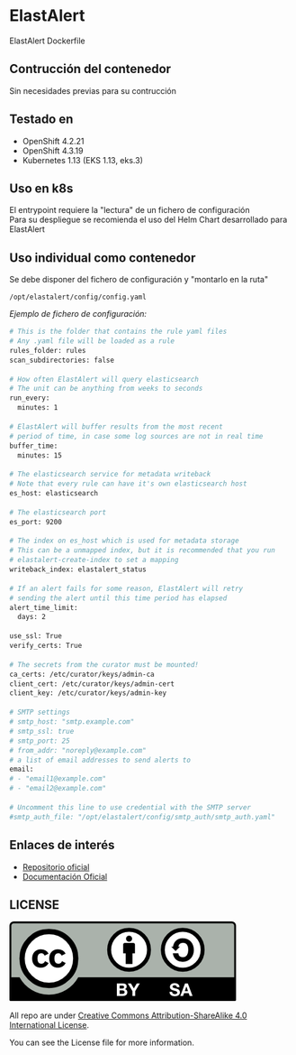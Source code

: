 # ElastAlert

ElastAlert Dockerfile

## Contrucción del contenedor

Sin necesidades previas para su contrucción

## Testado en

- OpenShift 4.2.21
- OpenShift 4.3.19
- Kubernetes 1.13 (EKS 1.13, eks.3)

## Uso en k8s

El entrypoint requiere la "lectura" de un fichero de configuración<br>
Para su despliegue se recomienda el uso del Helm Chart desarrollado para ElastAlert

## Uso individual como contenedor

Se debe disponer del fichero de configuración y "montarlo en la ruta"
````
/opt/elastalert/config/config.yaml
````


_Ejemplo de fichero de configuración:_

````bash
# This is the folder that contains the rule yaml files
# Any .yaml file will be loaded as a rule
rules_folder: rules
scan_subdirectories: false

# How often ElastAlert will query elasticsearch
# The unit can be anything from weeks to seconds
run_every:
  minutes: 1

# ElastAlert will buffer results from the most recent
# period of time, in case some log sources are not in real time
buffer_time:
  minutes: 15

# The elasticsearch service for metadata writeback
# Note that every rule can have it's own elasticsearch host
es_host: elasticsearch

# The elasticsearch port
es_port: 9200

# The index on es_host which is used for metadata storage
# This can be a unmapped index, but it is recommended that you run
# elastalert-create-index to set a mapping
writeback_index: elastalert_status

# If an alert fails for some reason, ElastAlert will retry
# sending the alert until this time period has elapsed
alert_time_limit:
  days: 2

use_ssl: True
verify_certs: True

# The secrets from the curator must be mounted!
ca_certs: /etc/curator/keys/admin-ca
client_cert: /etc/curator/keys/admin-cert
client_key: /etc/curator/keys/admin-key

# SMTP settings
# smtp_host: "smtp.example.com"
# smtp_ssl: true
# smtp_port: 25
# from_addr: "noreply@example.com"
# a list of email addresses to send alerts to
email:
# - "email1@example.com"
# - "email2@example.com"

# Uncomment this line to use credential with the SMTP server
#smtp_auth_file: "/opt/elastalert/config/smtp_auth/smtp_auth.yaml"

````

## Enlaces de interés
- [Repositorio oficial](https://github.com/Yelp/elastalert)
- [Documentación Oficial](https://elastalert.readthedocs.io/en/latest/)


## LICENSE
![License Logo](./img/license/CC4-by-sa.png)

All repo are under [Creative Commons Attribution-ShareAlike 4.0 International License](http://creativecommons.org/licenses/by-sa/4.0/).

You can see the License file for more information.
